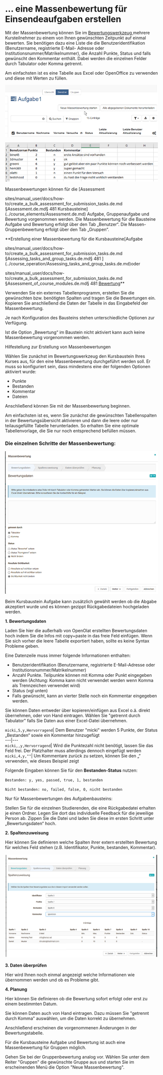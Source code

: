 # ... eine Massenbewertung für Einsendeaufgaben erstellen

Mit der Massenbewertung können Sie im [Bewertungswerkzeug
](../course_operation/Assessment_tool_-_overview.de.md)mehrere Kursteilnehmer zu
einem von Ihnen gewünschten Zeitpunkt auf einmal bewerten. Sie benötigen dazu
eine Liste die die Benutzeridentifikation (Benutzername, registrierte E-Mail-
Adresse oder Institutionsnummer/Matrikelnummer), die Anzahl Punkte, Status und
falls gewünscht den Kommentar enthält. Dabei werden die einzelnen Felder durch
Tabulator oder Komma getrennt.

Am einfachsten ist es eine Tabelle aus Excel oder OpenOffice zu verwenden und
diese mit Werten zu füllen.

![](assets/Massenbewertung.png)

![](assets/Tabelle_Massenbewertung.png)

Massenbewertungen können für die [Assessment

sites/manual_user/docs/how-to/create_a_bulk_assessment_for_submission_tasks.de.md §Assessment.de.md§ 481
Kursbausteine](../course_elements/Assessment.de.md) Aufgabe,
Gruppenaufgabe und Bewertung vorgenommen werden. Die Massenbewertung für die
Bausteine Aufgabe und Bewertung erfolgt über den Tab „Benutzer“. Die Massen-
Gruppenbewertung erfolgt über den Tab „Gruppen“.

  

 **Erstellung einer Massenbewertung für die Kursbausteine[Aufgabe

sites/manual_user/docs/how-to/create_a_bulk_assessment_for_submission_tasks.de.md §Assessing_tasks_and_group_tasks.de.md§ 481
](../course_operation/Assessing_tasks_and_group_tasks.de.md)oder

sites/manual_user/docs/how-to/create_a_bulk_assessment_for_submission_tasks.de.md §Assessment_of_course_modules.de.md§ 481
[Bewertung](../course_operation/Assessment_of_course_modules.de.md)**

Verwenden Sie ein externes Tabellenprogramm, erstellen Sie die gewünschten
bzw. benötigten Spalten und tragen Sie die Bewertungen ein. Kopieren Sie
anschließend die Daten der Tabelle in das Eingabefeld der Massenbewertung.

Je nach Konfiguration des Bausteins stehen unterschiedliche Optionen zur
Verfügung.

Ist die Option „Bewertung“ im Baustein nicht aktiviert kann auch keine
Massenbewertung vorgenommen werden.

Hilfestellung zur Erstellung von Massenbewertungen

Wählen Sie zunächst im Bewertungswerkzeug den Kursbaustein Ihres Kurses aus,
für den eine Massenbewertung durchgeführt werden soll. Er muss so konfiguriert
sein, dass mindestens eine der folgenden Optionen aktiviert wurde:

  * Punkte
  * Bestanden
  * Kommentar
  * Dateien

Anschließend können Sie mit der Massenbewertung beginnen.

Am einfachsten ist es, wenn Sie zunächst die gewünschten Tabellenspalten in
der Bewertungsübersicht aktivieren und dann die leere oder nur teilausgefüllte
Tabelle herunterladen. So erhalten Sie eine optimale Tabellenvorlage, die Sie
nur noch entsprechend befüllen müssen.

### Die einzelnen Schritte der Massenbewertung:

![](assets/Massenbewertung1a.png)

Beim Kursbaustein Aufgabe kann zusätzlich gewählt werden ob die Abgabe
akzeptiert wurde und es können gezippt Rückgabedateien hochgeladen werden.

  
**1\. Bewertungsdaten**

Laden Sie hier die außerhalb von OpenOlat erstellten Bewertungsdaten hoch
indem Sie die Infos mit copy+paste in das freie Feld einfügen. Wenn Sie sich
vorher die leere Tabelle exportiert haben, sollte es keine Syntax Probleme
geben.

Eine Datenzeile muss immer folgende Informationen enthalten:

  * Benutzeridentifikation (Benutzername, registrierte E-Mail-Adresse oder Institutionsnummer/Matrikelnummer)
  * Anzahl Punkte. Teilpunkte können mit Komma oder Punkt eingegeben werden (Achtung: Komma kann nicht verwendet werden wenn Komma als Trennzeichen verwendet wird)
  * Status (vgl unten)
  * Falls gewünscht, kann an vierter Stelle noch ein Kommentar eingegeben werden.

Sie können Daten entweder über kopieren/einfügen aus Excel o.ä. direkt
übernehmen, oder von Hand eintragen. Wählen Sie "getrennt durch Tabulator"
falls Sie Daten aus einer Excel-Datei übernehmen.

`micki,5,y,Hervorragend`| Dem Benutzer "micki" werden 5 Punkte, der Status
„Bestanden“ sowie ein Kommentar hinzugefügt  
---|---  
`micki,,y,Hervorragend`| Wird die Punktezahl nicht benötigt, lassen Sie das
Feld frei. Der Platzhalter muss allerdings dennoch eingefügt werden  
`micki,4,y,""`| Um Kommentare zurück zu setzen, können Sie den „“ verwenden,
wie dieses Beispiel zeigt  
  
Folgende Eingaben können Sie für den **Bestanden-Status** nutzen:

`Bestanden: y, yes, passed, true, 1, bestanden`

`Nicht bestanden: no, failed, false, 0, nicht bestanden`  
  

Nur für Massenbewertungen des Aufgabenbausteins:

Stellen Sie für die einzelnen Studierenden, die eine Rückgabedatei erhalten je
einen Ordner. Legen Sie dort das individuelle Feedback für die jeweilige
Person ab. Zippen Sie die Datei und laden Sie diese im ersten Schritt unter
„Bewertungsdaten“ hoch.

 **2\. Spaltenzuweisung**

Hier können Sie definieren welche Spalten ihrer extern erstellten Bewertung
für welches Feld stehen (z.B. Identifikator, Punkte, bestanden, Kommentar).

![](assets/Spaltenzuweisung.png)

**3\. Daten überprüfen**

Hier wird Ihnen noch einmal angezeigt welche Informationen wie übernommen
werden und ob es Probleme gibt.

 **4\. Planung**

Hier können Sie definieren ob die Bewertung sofort erfolgt oder erst zu einem
bestimmten Datum.

Sie können Daten auch von Hand eintragen. Dazu müssen Sie "getrennt durch
Komma" auswählen, um die Daten korrekt zu übernehmen.

Anschließend erscheinen die vorgenommenen Änderungen in der Bewertungstabelle.

  

Für die Kursbausteine Aufgabe und Bewertung ist auch eine Massenbewertung für
Gruppen möglich.

Gehen Sie bei der Gruppenbewertung analog vor. Wählen Sie unter dem Reiter
"Gruppen" die gewünschte Gruppe aus und starten Sie im erscheinenden Menü die
Option "Neue Massenbewertung".

  